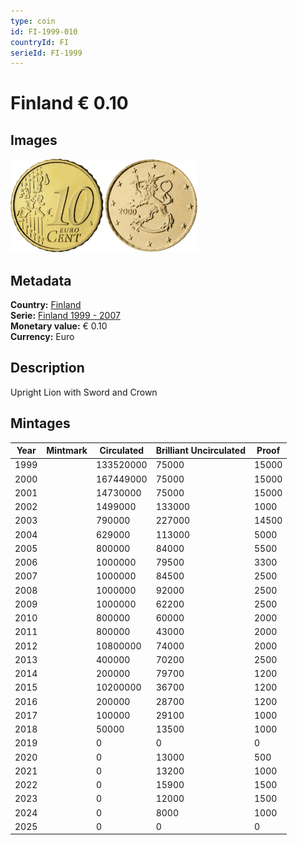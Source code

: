 ```yaml
---
type: coin
id: FI-1999-010
countryId: FI
serieId: FI-1999
---
```


# Finland € 0.10

## Images

<img src="../../../Images/common-2002-010.webp" height="150" alt="Front image"><img src="Images/finland-1999-010.webp" height="150" alt="Back image">

## Metadata

**Country:** [Finland](../index.md)\
**Serie:** [Finland 1999 - 2007](index.md)\
**Monetary value:** € 0.10\
**Currency:** Euro

## Description

Upright Lion with Sword and Crown

## Mintages

| Year | Mintmark | Circulated | Brilliant Uncirculated | Proof |
| ---- | -------- | ---------- | ---------------------- | ----- |
| 1999 |          | 133520000  | 75000                  | 15000 |
| 2000 |          | 167449000  | 75000                  | 15000 |
| 2001 |          | 14730000   | 75000                  | 15000 |
| 2002 |          | 1499000    | 133000                 | 1000  |
| 2003 |          | 790000     | 227000                 | 14500 |
| 2004 |          | 629000     | 113000                 | 5000  |
| 2005 |          | 800000     | 84000                  | 5500  |
| 2006 |          | 1000000    | 79500                  | 3300  |
| 2007 |          | 1000000    | 84500                  | 2500  |
| 2008 |          | 1000000    | 92000                  | 2500  |
| 2009 |          | 1000000    | 62200                  | 2500  |
| 2010 |          | 800000     | 60000                  | 2000  |
| 2011 |          | 800000     | 43000                  | 2000  |
| 2012 |          | 10800000   | 74000                  | 2000  |
| 2013 |          | 400000     | 70200                  | 2500  |
| 2014 |          | 200000     | 79700                  | 1200  |
| 2015 |          | 10200000   | 36700                  | 1200  |
| 2016 |          | 200000     | 28700                  | 1200  |
| 2017 |          | 100000     | 29100                  | 1000  |
| 2018 |          | 50000      | 13500                  | 1000  |
| 2019 |          | 0          | 0                      | 0     |
| 2020 |          | 0          | 13000                  | 500   |
| 2021 |          | 0          | 13200                  | 1000  |
| 2022 |          | 0          | 15900                  | 1500  |
| 2023 |          | 0          | 12000                  | 1500  |
| 2024 |          | 0          | 8000                   | 1000  |
| 2025 |          | 0          | 0                      | 0     |
